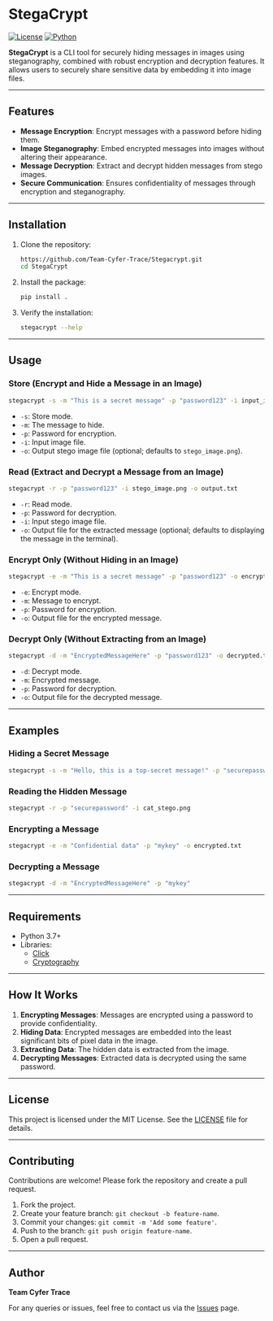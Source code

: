 
# StegaCrypt

[![License](https://img.shields.io/badge/license-MIT-blue.svg)](LICENSE)
[![Python](https://img.shields.io/badge/python-3.7%2B-brightgreen.svg)](https://www.python.org/)

**StegaCrypt** is a CLI tool for securely hiding messages in images using steganography, combined with robust encryption and decryption features. It allows users to securely share sensitive data by embedding it into image files.

---

## Features

- **Message Encryption**: Encrypt messages with a password before hiding them.
- **Image Steganography**: Embed encrypted messages into images without altering their appearance.
- **Message Decryption**: Extract and decrypt hidden messages from stego images.
- **Secure Communication**: Ensures confidentiality of messages through encryption and steganography.

---

## Installation

1. Clone the repository:
   ```bash
   https://github.com/Team-Cyfer-Trace/Stegacrypt.git
   cd StegaCrypt
   ```

2. Install the package:
   ```bash
   pip install .
   ```

3. Verify the installation:
   ```bash
   stegacrypt --help
   ```

---

## Usage

### Store (Encrypt and Hide a Message in an Image)
```bash
stegacrypt -s -m "This is a secret message" -p "password123" -i input_image.png -o stego_image.png
```
- `-s`: Store mode.
- `-m`: The message to hide.
- `-p`: Password for encryption.
- `-i`: Input image file.
- `-o`: Output stego image file (optional; defaults to `stego_image.png`).

### Read (Extract and Decrypt a Message from an Image)
```bash
stegacrypt -r -p "password123" -i stego_image.png -o output.txt
```
- `-r`: Read mode.
- `-p`: Password for decryption.
- `-i`: Input stego image file.
- `-o`: Output file for the extracted message (optional; defaults to displaying the message in the terminal).

### Encrypt Only (Without Hiding in an Image)
```bash
stegacrypt -e -m "This is a secret message" -p "password123" -o encrypted.txt
```
- `-e`: Encrypt mode.
- `-m`: Message to encrypt.
- `-p`: Password for encryption.
- `-o`: Output file for the encrypted message.

### Decrypt Only (Without Extracting from an Image)
```bash
stegacrypt -d -m "EncryptedMessageHere" -p "password123" -o decrypted.txt
```
- `-d`: Decrypt mode.
- `-m`: Encrypted message.
- `-p`: Password for decryption.
- `-o`: Output file for the decrypted message.

---

## Examples

### Hiding a Secret Message
```bash
stegacrypt -s -m "Hello, this is a top-secret message!" -p "securepassword" -i cat.png -o cat_stego.png
```

### Reading the Hidden Message
```bash
stegacrypt -r -p "securepassword" -i cat_stego.png
```

### Encrypting a Message
```bash
stegacrypt -e -m "Confidential data" -p "mykey" -o encrypted.txt
```

### Decrypting a Message
```bash
stegacrypt -d -m "EncryptedMessageHere" -p "mykey"
```

---

## Requirements

- Python 3.7+
- Libraries:
  - [Click](https://pypi.org/project/click/)
  - [Cryptography](https://pypi.org/project/cryptography/)

---

## How It Works

1. **Encrypting Messages**: Messages are encrypted using a password to provide confidentiality.
2. **Hiding Data**: Encrypted messages are embedded into the least significant bits of pixel data in the image.
3. **Extracting Data**: The hidden data is extracted from the image.
4. **Decrypting Messages**: Extracted data is decrypted using the same password.

---

## License

This project is licensed under the MIT License. See the [LICENSE](LICENSE) file for details.

---

## Contributing

Contributions are welcome! Please fork the repository and create a pull request.

1. Fork the project.
2. Create your feature branch: `git checkout -b feature-name`.
3. Commit your changes: `git commit -m 'Add some feature'`.
4. Push to the branch: `git push origin feature-name`.
5. Open a pull request.

---

## Author

**Team Cyfer Trace**

For any queries or issues, feel free to contact us via the [Issues](https://github.com/your-repo/StegaCrypt/issues) page.
